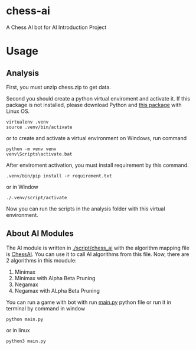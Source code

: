 # chess-ai
A Chess AI bot for AI Introduction Project

# Usage
## Analysis
First, you must unzip chess.zip to get data.

Second you should create a python virtual enviroment and activate it. If this package is not installed, please download Python and [this package](https://pypi.org/project/virtualenv/) with Linux OS.
```
virtualenv .venv
source .venv/bin/activate
```
or to create and activate a virtual environment on Windows, run command
```
python -m venv venv
venv\Scripts\activate.bat
```
After enviroment activation, you must install requirement by this command.
```
.venv/bin/pip install -r requirement.txt
```

or in Window
```
./.venv/script/activate
```
Now you can run the scripts in the analysis folder with this virtual environment.


## About AI Modules
The AI module is written in [./script/chess_ai](./scripts/chess_ai/) with the algorithm mapping file is [ChessAI](./scripts/chess_ai/ChessAI.py). You can use it to call AI algorithms from this file.
Now, there are 2 algorithms in this moudule:
1. Minimax 
2. Minimax with Alpha Beta Pruning
3. Negamax
4. Negamax with ALpha Beta Pruning

You can run a game with bot with run [main.py](./main.py) python file or run it in terminal by command in window
```
python main.py
```
or in linux 
```
python3 main.py
```
